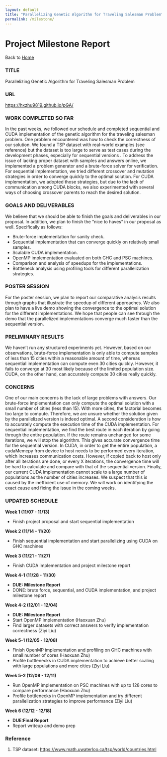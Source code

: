 ```yaml
---
layout: default
title: "Parallelizing Genetic Algorithm for Traveling Salesman Problem"
permalink: /milestone/
---
```


# Project Milestone Report

Back to [Home](https://hxzhu9819.github.io/pGA/)

### TITLE
Parallelizing Genetic Algorithm for Traveling Salesman Problem


### URL
https://hxzhu9819.github.io/pGA/


### WORK COMPLETED SO FAR
In the past weeks, we followed our schedule and completed sequential and CUDA implementation of the genetic algorithm for the traveling salesman problem. One problem encountered was how to check the correctness of our solution. We found a TSP dataset with real-world examples (see reference) but the dataset is too large to serve as test cases during the development phases, especially for sequential versions . To address the issue of lacking proper dataset with samples and answers online, we implemented a problem generator and a brute-force solver for verification. For sequential implementation, we tried different crossover and mutation strategies in order to converge quickly to the optimal solution. For CUDA implementation, we adopted those strategies, but due to the lack of communication among CUDA blocks, we also experimented with several ways of choosing crossover parents to reach the desired solution.


### GOALS AND DELIVERABLES
We believe that we should be able to finish the goals and deliverables in our proposal. In addition, we plan to finish the “nice to haves” in our proposal as well. Specifically as follows:
- Brute-force implementation for sanity check.
- Sequential implementation that can converge quickly on relatively small samples.
- Scalable CUDA implementation.
- OpenMP implementation evaluated on both GHC and PSC machines.
- Comparison and analysis of speedups for the implementations.
- Bottleneck analysis using profiling tools for different parallelization strategies.


### POSTER SESSION
For the poster session, we plan to report our comparative analysis results through graphs that illustrate the speedup of different approaches. We also plan to have a live demo showing the convergence to the optimal solution for the different implementations. We hope that people can see through the demo that the parallelized implementations converge much faster than the sequential version.


### PRELIMINARY RESULTS
We haven’t run any structured experiments yet. However, based on our observations, brute-force implementation is only able to compute samples of less than 15 cities within a reasonable amount of time, whereas sequential implementation can compute even 30 cities quickly. However, it fails to converge at 30 most likely because of the limited population size. CUDA, on the other hand, can accurately compute 30 cities really quickly.
 

### CONCERNS
One of our main concerns is the lack of large problems with answers. Our brute-force implementation can only compute the optimal solution with a small number of cities (less than 15). With more cities, the factorial becomes too large to compute. Therefore, we are unsure whether the solution given by the parallelized version is indeed optimal.
A second consideration is how to accurately compute the execution time of the CUDA implementation. For sequential implementation, we find the best route in each iteration by going through the entire population. If the route remains unchanged for some iterations, we will stop the algorithm. This gives accurate convergence time for the sequential version. In CUDA, in order to get the entire population, a cudaMemcpy from device to host needs to be performed every iteration, which increases communication costs. However, if copied back to host only after all iterations are done, or every X iterations, the convergence time will be hard to calculate and compare with that of the sequential version.
Finally, our current CUDA implementation cannot scale to a large number of populations as the number of cities increases. We suspect that this is caused by the inefficient use of memory. We will work on identifying the exact cause and fixing the issue in the coming weeks.


### UPDATED SCHEDULE
**Week 1 (11/07 - 11/13)**
* Finish project proposal and start sequential implementation  

**Week 2 (11/14 - 11/20)**
* Finish sequential implementation and start parallelizing using CUDA on GHC machines  

**Week 3 (11/21 - 11/27)**
* Finish CUDA implementation and project milestone report  

**Week 4-1 (11/28 - 11/30)**
* **DUE: Milestone Report** 
* DONE: brute force, sequential, and CUDA implementation, and project milestone report 

**Week 4-2 (12/01 - 12/04)**
* **DUE: Milestone Report** 
* Start OpenMP implementation (Haoxuan Zhu)
* Find larger datasets with correct answers to verify implementation correctness (Ziyi Liu)

**Week 5-1 (12/05 - 12/08)**
* Finish OpenMP implementation and profiling on GHC machines with small number of cores (Haoxuan Zhu)
* Profile bottlenecks in CUDA implementation to achieve better scaling with large populations and more cities (Ziyi Liu)

**Week 5-2 (12/09 - 12/11)**
* Run OpenMP implementation on PSC machines with up to 128 cores to compare performance (Haoxuan Zhu)
* Profile bottlenecks in OpenMP implementation and try different parallelization strategies to improve performance (Ziyi Liu)

**Week 6 (12/12 - 12/18)**
* **DUE:Final Report**
* Report writeup and demo prep  


### Reference
1. TSP dataset: https://www.math.uwaterloo.ca/tsp/world/countries.html